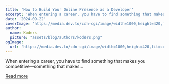 ```yaml
---
title: 'How to Build Your Online Presence as a Developer'
excerpt: 'When entering a career, you have to find something that makes you competitive—something that makes...'
date: '2024-09-22'
coverImage: 'https://media.dev.to/cdn-cgi/image/width=1000,height=420,fit=cover,gravity=auto,format=auto/https%3A%2F%2Fdev-to-uploads.s3.amazonaws.com%2Fuploads%2Farticles%2F942nvuiqmkf6bkwdakxg.png'
author:
  name: Koders
  picture: "assets/blog/authors/koders.png"
ogImage:
  url: 'https://media.dev.to/cdn-cgi/image/width=1000,height=420,fit=cover,gravity=auto,format=auto/https%3A%2F%2Fdev-to-uploads.s3.amazonaws.com%2Fuploads%2Farticles%2F942nvuiqmkf6bkwdakxg.png'
---
```


When entering a career, you have to find something that makes you competitive—something that makes...

[Read more](https://dev.to/koladev/how-to-build-your-online-presence-as-a-developer-5ig)
